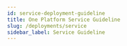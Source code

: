 ```yaml
---
id: service-deployment-guideline
title: One Platform Service Guideline
slug: /deployments/service
sidebar_label: Service Guideline
---
```

